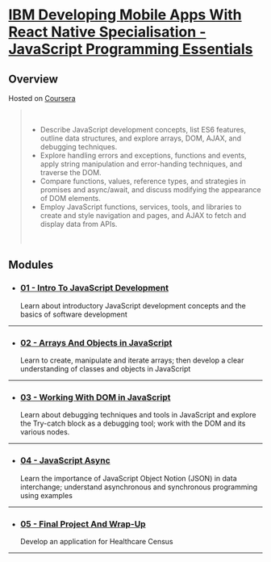 # [IBM Developing Mobile Apps With React Native Specialisation - JavaScript Programming Essentials](https://www.coursera.org/learn/javascript-programming-essentials?specialization=developing-mobile-apps-with-react-native#outcomes)

## Overview

Hosted on [Coursera](https://www.coursera.org/)

> <br/>
>
> * Describe JavaScript development concepts, list ES6 features, outline data structures, and explore arrays, DOM, AJAX, and debugging techniques.
> * Explore handling errors and exceptions, functions and events, apply string manipulation and error-handing techniques, and traverse the DOM.
> * Compare functions, values, reference types, and strategies in promises and async/await, and discuss modifying the appearance of DOM elements.
> * Employ JavaScript functions, services, tools, and libraries to create and style navigation and pages, and AJAX to fetch and display data from APIs.
>
><br/>

## Modules

* ### [01 - Intro To JavaScript Development](./01-IntroToJavaScriptDevelopment/)
     Learn about introductory JavaScript development concepts and the basics of software development

<hr/>

* ### [02 - Arrays And Objects in JavaScript](./02-ArraysAndObjectsinJavaScript/)
    Learn to create, manipulate and iterate arrays; then develop a clear  understanding of classes and objects in JavaScript

<hr/>

* ### [03 - Working With DOM in JavaScript](./03-WorkingWithDOMInJavaScript/)
    Learn about debugging techniques and tools in JavaScript and explore the Try-catch block as a debugging tool; work with the DOM and its various nodes.

<hr/>

* ### [04 - JavaScript Async](./04-JavascriptAsync/)
    Learn the importance of JavaScript Object Notion (JSON) in data interchange; understand asynchronous and synchronous programming using examples

<hr/>

* ### [05 - Final Project And Wrap-Up](./05-FinalProjectAndWrapUp/)
    Develop an application for Healthcare Census


<hr/>
